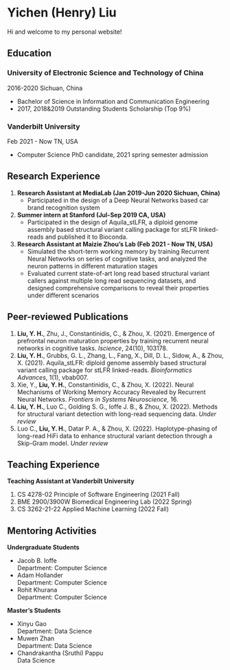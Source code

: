 # Yichen (Henry) Liu
Hi and welcome to my personal website!

## Education
### University of Electronic Science and Technology of China 
2016-2020 Sichuan, China
- Bachelor of Science in Information and Communication Engineering
- 2017, 2018&2019 Outstanding Students Scholarship (Top 9%)

### Vanderbilt University
Feb 2021 - Now TN, USA
- Computer Science PhD candidate, 2021 spring semester admission

## Research Experience
1. **Research Assistant at MediaLab (Jan 2019-Jun 2020 Sichuan, China)**
    - Participated in the design of a Deep Neural Networks based car brand recognition system
2. **Summer intern at Stanford (Jul-Sep 2019 CA, USA)**
    - Participated in the design of Aquila_stLFR, a diploid genome assembly based structural variant calling package for stLFR linked-reads and published it to Bioconda.
3. **Research Assistant at Maizie Zhou’s Lab (Feb 2021 - Now TN, USA)**
    - Simulated the short-term working memory by training Recurrent Neural Networks on series of cognitive tasks, and analyzed the neuron patterns in different maturation stages
    - Evaluated current state-of-art long read based structural variant callers against multiple long read sequencing datasets, and designed comprehensive comparisons to reveal their properties under different scenarios

## Peer-reviewed Publications
1. **Liu, Y. H.**, Zhu, J., Constantinidis, C., & Zhou, X. (2021). Emergence of prefrontal neuron maturation properties by training recurrent neural networks in cognitive tasks. _Iscience_, 24(10), 103178.
2. **Liu, Y. H.**, Grubbs, G. L., Zhang, L., Fang, X., Dill, D. L., Sidow, A., & Zhou, X. (2021). Aquila_stLFR: diploid genome assembly based structural variant calling package for stLFR linked-reads. _Bioinformatics Advances_, 1(1), vbab007.
3. Xie, Y., **Liu, Y. H.**, Constantinidis, C., & Zhou, X. (2022). Neural Mechanisms of Working Memory Accuracy Revealed by Recurrent Neural Networks. _Frontiers in Systems Neuroscience_, 16.
4. **Liu, Y. H.**, Luo C., Golding S. G., Ioffe J. B., & Zhou, X. (2022). Methods for structural variant detection with long-read sequencing data. _Under review_
5. Luo C., **Liu, Y. H.**, Datar P. A., & Zhou, X. (2022). Haplotype-phasing of long-read HiFi data to enhance structural variant detection through a Skip-Gram model. _Under review_

## Teaching Experience
**Teaching Assistant at Vanderbilt University**
1. CS 4278-02 Principle of Software Engineering (2021 Fall)
2. BME 2900/3900W Biomedical Engineering Lab (2022 Spring)
3. CS 3262-21-22 Applied Machine Learning (2022 Fall)

## Mentoring Activities
**Undergraduate Students**
- Jacob B. Ioffe  
Department: Computer Science
- Adam Hollander  
Department: Computer Science
- Rohit Khurana  
Department: Computer Science

**Master’s Students**
- Xinyu Gao  
Department: Data Science
- Muwen Zhan  
Department: Data Science
- Chandrakantha (Sruthi) Pappu  
Data Science
